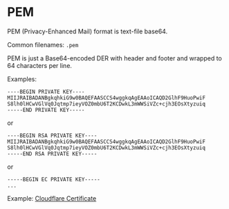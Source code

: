 # PEM

PEM (Privacy-Enhanced Mail) format is text-file base64.

Common filenames: `.pem`

PEM is just a Base64-encoded DER with header and footer and wrapped to 64 characters per line.
    
Examples:

```
----BEGIN PRIVATE KEY----
MIIJRAIBADANBgkqhkiG9w0BAQEFAASCCS4wggkqAgEAAoICAQD2GlhF9HuoPwiF
S8lh0lHCwVGlVq0Jqtmp7ieyVOZ0mbU6T2KCDwkL3mWWSiVZc+cjh3EOsXtyzuiq
-----END PRIVATE KEY-----
```

or

```
----BEGIN RSA PRIVATE KEY----
MIIJRAIBADANBgkqhkiG9w0BAQEFAASCCS4wggkqAgEAAoICAQD2GlhF9HuoPwiF
S8lh0lHCwVGlVq0Jqtmp7ieyVOZ0mbU6T2KCDwkL3mWWSiVZc+cjh3EOsXtyzuiq
-----END RSA PRIVATE KEY-----
```

or 

```
-----BEGIN EC PRIVATE KEY-----
...
```

Example: [Cloudflare Certificate](https://developers.cloudflare.com/cloudflare-one/connections/connect-devices/warp/user-side-certificates/install-cloudflare-cert/)
